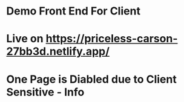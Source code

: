 # Demo Front End For Client 
#
# Live on https://priceless-carson-27bb3d.netlify.app/
#
# One Page is Diabled due to Client Sensitive - Info
